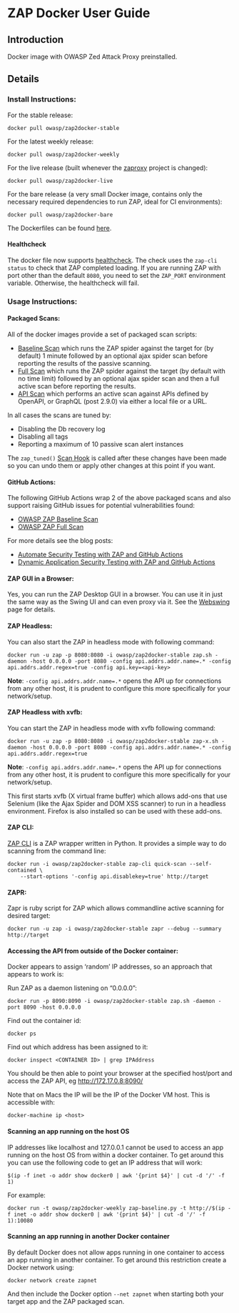 # ZAP Docker User Guide

## Introduction <a id="introduction"></a>

Docker image with OWASP Zed Attack Proxy preinstalled.

## Details <a id="details"></a>

### Install Instructions: <a id="install-instructions"></a>

For the stable release:

```text
docker pull owasp/zap2docker-stable
```

For the latest weekly release:

```text
docker pull owasp/zap2docker-weekly
```

For the live release \(built whenever the [zaproxy](https://github.com/zaproxy/zaproxy) project is changed\):

```text
docker pull owasp/zap2docker-live
```

For the bare release \(a very small Docker image, contains only the necessary required dependencies to run ZAP, ideal for CI environments\):

```text
docker pull owasp/zap2docker-bare
```

The Dockerfiles can be found [here](https://github.com/zaproxy/zaproxy/tree/main/docker).

#### Healthcheck <a id="healthcheck"></a>

The docker file now supports [healthcheck](https://docs.docker.com/engine/reference/builder/#healthcheck). The check uses the `zap-cli status` to check that ZAP completed loading. If you are running ZAP with port other than the default `8080`, you need to set the `ZAP_PORT` environment variable. Otherwise, the healthcheck will fail.

### Usage Instructions: <a id="usage-instructions"></a>

#### Packaged Scans: <a id="packaged-scans"></a>

All of the docker images provide a set of packaged scan scripts:

* [Baseline Scan](https://www.zaproxy.org/docs/docker/baseline-scan/) which runs the ZAP spider against the target for \(by default\) 1 minute followed by an optional ajax spider scan before reporting the results of the passive scanning.
* [Full Scan](https://www.zaproxy.org/docs/docker/full-scan/) which runs the ZAP spider against the target \(by default with no time limit\) followed by an optional ajax spider scan and then a full active scan before reporting the results.
* [API Scan](https://www.zaproxy.org/docs/docker/api-scan/) which performs an active scan against APIs defined by OpenAPI, or GraphQL \(post 2.9.0\) via either a local file or a URL.

In all cases the scans are tuned by:

* Disabling the Db recovery log
* Disabling all tags
* Reporting a maximum of 10 passive scan alert instances

The `zap_tuned()` [Scan Hook](https://www.zaproxy.org/docs/docker/scan-hook) is called after these changes have been made so you can undo them or apply other changes at this point if you want.

#### GitHub Actions: <a id="github-actions"></a>

The following GitHub Actions wrap 2 of the above packaged scans and also support raising GitHub issues for potential vulnerabilities found:

* [OWASP ZAP Baseline Scan](https://github.com/marketplace/actions/owasp-zap-baseline-scan)
* [OWASP ZAP Full Scan](https://github.com/marketplace/actions/owasp-zap-full-scan)

For more details see the blog posts:

* [Automate Security Testing with ZAP and GitHub Actions](https://www.zaproxy.org/blog/2020-04-09-automate-security-testing-with-zap-and-github-actions/)
* [Dynamic Application Security Testing with ZAP and GitHub Actions](https://www.zaproxy.org/blog/2020-05-15-dynamic-application-security-testing-with-zap-and-github-actions/)

#### ZAP GUI in a Browser: <a id="zap-gui-in-a-browser"></a>

Yes, you can run the ZAP Desktop GUI in a browser. You can use it in just the same way as the Swing UI and can even proxy via it. See the [Webswing](https://www.zaproxy.org/docs/docker/webswing/) page for details.

#### ZAP Headless: <a id="zap-headless"></a>

You can also start the ZAP in headless mode with following command:

```text
docker run -u zap -p 8080:8080 -i owasp/zap2docker-stable zap.sh -daemon -host 0.0.0.0 -port 8080 -config api.addrs.addr.name=.* -config api.addrs.addr.regex=true -config api.key=<api-key>
```

**Note**: `-config api.addrs.addr.name=.*` opens the API up for connections from any other host, it is prudent to configure this more specifically for your network/setup.

#### ZAP Headless with xvfb: <a id="zap-headless-with-xvfb"></a>

You can start the ZAP in headless mode with xvfb following command:

```text
docker run -u zap -p 8080:8080 -i owasp/zap2docker-stable zap-x.sh -daemon -host 0.0.0.0 -port 8080 -config api.addrs.addr.name=.* -config api.addrs.addr.regex=true
```

**Note**: `-config api.addrs.addr.name=.*` opens the API up for connections from any other host, it is prudent to configure this more specifically for your network/setup.

This first starts xvfb \(X virtual frame buffer\) which allows add-ons that use Selenium \(like the Ajax Spider and DOM XSS scanner\) to run in a headless environment. Firefox is also installed so can be used with these add-ons.

#### ZAP CLI: <a id="zap-cli"></a>

[ZAP CLI](https://github.com/Grunny/zap-cli) is a ZAP wrapper written in Python. It provides a simple way to do scanning from the command line:

```text
docker run -i owasp/zap2docker-stable zap-cli quick-scan --self-contained \
    --start-options '-config api.disablekey=true' http://target
```

#### ZAPR: <a id="zapr"></a>

Zapr is ruby script for ZAP which allows commandline active scanning for desired target:

```text
docker run -u zap -i owasp/zap2docker-stable zapr --debug --summary http://target
```

#### Accessing the API from outside of the Docker container: <a id="accessing-the-api-from-outside-of-the-docker-container"></a>

Docker appears to assign ‘random’ IP addresses, so an approach that appears to work is:

Run ZAP as a daemon listening on “0.0.0.0”:

```text
docker run -p 8090:8090 -i owasp/zap2docker-stable zap.sh -daemon -port 8090 -host 0.0.0.0
```

Find out the container id:

```text
docker ps
```

Find out which address has been assigned to it:

```text
docker inspect <CONTAINER ID> | grep IPAddress
```

You should be then able to point your browser at the specified host/port and access the ZAP API, eg http://172.17.0.8:8090/

Note that on Macs the IP will be the IP of the Docker VM host. This is accessible with:

```text
docker-machine ip <host>
```

#### Scanning an app running on the host OS <a id="scanning-an-app-running-on-the-host-os"></a>

IP addresses like localhost and 127.0.0.1 cannot be used to access an app running on the host OS from within a docker container. To get around this you can use the following code to get an IP address that will work:

```text
$(ip -f inet -o addr show docker0 | awk '{print $4}' | cut -d '/' -f 1)
```

For example:

```text
docker run -t owasp/zap2docker-weekly zap-baseline.py -t http://$(ip -f inet -o addr show docker0 | awk '{print $4}' | cut -d '/' -f 1):10080
```

#### Scanning an app running in another Docker container <a id="scanning-an-app-running-in-another-docker-container"></a>

By default Docker does not allow apps running in one container to access an app running in another container. To get around this restriction create a Docker network using:

```text
docker network create zapnet
```

And then include the Docker option `--net zapnet` when starting both your target app and the ZAP packaged scan.

